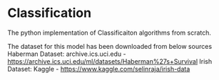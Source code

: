 # Classification

The python implementation of Classificaiton algorithms from scratch.<br/>

The dataset for this model has been downloaded from below sources
Haberman Dataset: archive.ics.uci.edu - https://archive.ics.uci.edu/ml/datasets/Haberman%27s+Survival
Irish Dataset: Kaggle - https://www.kaggle.com/selinraja/irish-data
